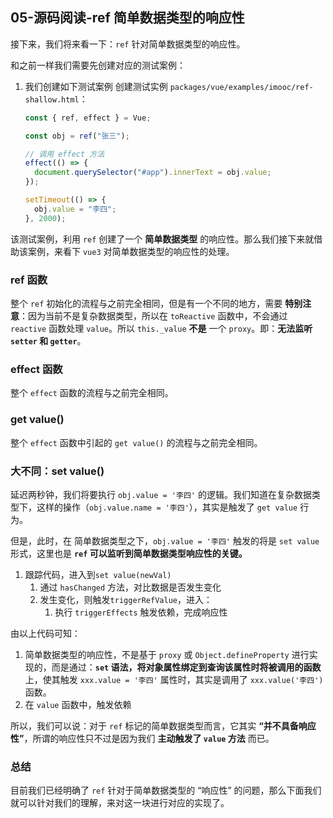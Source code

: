 ## 05-源码阅读-ref 简单数据类型的响应性

接下来，我们将来看一下：`ref` 针对简单数据类型的响应性。

和之前一样我们需要先创建对应的测试案例：

1. 我们创建如下测试案例 创建测试实例 `packages/vue/examples/imooc/ref-shallow.html`：

   ```js
   const { ref, effect } = Vue;

   const obj = ref("张三");

   // 调用 effect 方法
   effect(() => {
     document.querySelector("#app").innerText = obj.value;
   });

   setTimeout(() => {
     obj.value = "李四";
   }, 2000);
   ```

该测试案例，利用 `ref` 创建了一个 **简单数据类型** 的响应性。那么我们接下来就借助该案例，来看下 `vue3` 对简单数据类型的响应性的处理。

### ref 函数

整个 `ref` 初始化的流程与之前完全相同，但是有一个不同的地方，需要 **特别注意**：因为当前不是复杂数据类型，所以在 `toReactive` 函数中，不会通过 `reactive` 函数处理 `value`。所以 `this._value` **不是** 一个 `proxy`。即：**无法监听 `setter` 和 `getter`**。

### effect 函数

整个 `effect` 函数的流程与之前完全相同。

### get value()

整个 `effect` 函数中引起的 `get value()` 的流程与之前完全相同。

### 大不同：set value()

延迟两秒钟，我们将要执行 `obj.value = '李四'` 的逻辑。我们知道在复杂数据类型下，这样的操作（`obj.value.name = '李四'`），其实是触发了 `get value` 行为。

但是，此时，在 简单数据类型之下，`obj.value = '李四'` 触发的将是 `set value` 形式，这里也是 **`ref` 可以监听到简单数据类型响应性的关键。**

1. 跟踪代码，进入到`set value(newVal)`
   1. 通过 `hasChanged` 方法，对比数据是否发生变化
   2. 发生变化，则触发`triggerRefValue`，进入：
      1. 执行 `triggerEffects` 触发依赖，完成响应性

由以上代码可知：

1. 简单数据类型的响应性，不是基于 `proxy` 或 `Object.defineProperty` 进行实现的，而是通过：**`set` 语法，将对象属性绑定到查询该属性时将被调用的函数** 上，使其触发 `xxx.value = '李四'` 属性时，其实是调用了 `xxx.value('李四')` 函数。
2. 在 `value` 函数中，触发依赖

所以，我们可以说：对于 `ref` 标记的简单数据类型而言，它其实 **“并不具备响应性”**，所谓的响应性只不过是因为我们 **主动触发了 `value` 方法** 而已。

### 总结

目前我们已经明确了 `ref` 针对于简单数据类型的 “响应性” 的问题，那么下面我们就可以针对我们的理解，来对这一块进行对应的实现了。
